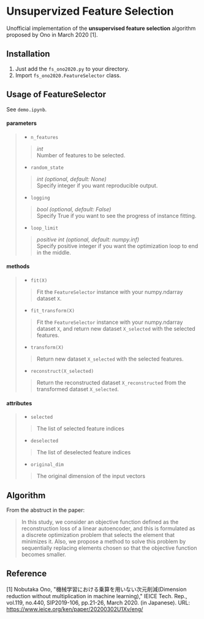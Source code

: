 # Unsupervized Feature Selection
Unofficial implementation of the **unsupervised feature selection** algorithm proposed by Ono in March 2020 [1].

## Installation
1. Just add the `fs_ono2020.py` to your directory.
2. Import `fs_ono2020.FeatureSelector` class.

## Usage of FeatureSelector
See `demo.ipynb`.

#### parameters

>- ```n_features```
>> *int*  
>> Number of features to be selected.
>
>- ```random_state```
>> *int (optional, default: None)*  
>> Specify integer if you want reproducible output.
>
>- ```logging```
>> *bool (optional, default: False)*  
>> Specify True if you want to see the progress of instance fitting.
>
>- ```loop_limit```
>> *positive int (optional, default: numpy.inf)*  
>> Specify positive integer if you want the optimization loop to end in the middle.

#### methods

>- ```fit(X)```
>> Fit the `FeatureSelector` instance with your numpy.ndarray dataset `X`.
>
>- ```fit_transform(X)```
>> Fit the `FeatureSelector` instance with your numpy.ndarray dataset `X`, and return new dataset `X_selected` with the selected features.
>
>- ```transform(X)```
>> Return new dataset `X_selected` with the selected features.
>
>- ```reconstruct(X_selected)```
>> Return the reconstructed dataset `X_reconstructed` from the transformed dataset `X_selected`.

#### attributes

>- ```selected```
>> The list of selected feature indices
>
>- ```deselected```
>> The list of deselected feature indices
>
>- ```original_dim``` 
>> The original dimension of the input vectors


## Algorithm
From the abstruct in the paper:
> In this study, we consider an objective function defined as the reconstruction loss of a linear autoencoder, and this is formulated as a discrete optimization problem that selects the element that minimizes it. Also, we propose a method to solve this problem by sequentially replacing elements chosen so that the objective function becomes smaller.

## Reference
[1] Nobutaka Ono, "機械学習における乗算を用いない次元削減(Dimension reduction without multiplication in machine learning),"
IEICE Tech. Rep., vol.119, no.440, SIP2019-106, pp.21-26, March 2020. (in Japanese).
URL: https://www.ieice.org/ken/paper/20200302U1Xv/eng/
